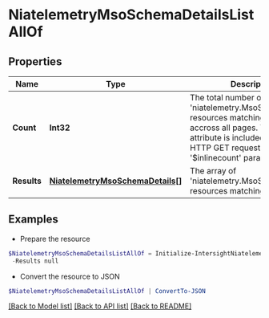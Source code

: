 # NiatelemetryMsoSchemaDetailsListAllOf
## Properties

Name | Type | Description | Notes
------------ | ------------- | ------------- | -------------
**Count** | **Int32** | The total number of &#39;niatelemetry.MsoSchemaDetails&#39; resources matching the request, accross all pages. The &#39;Count&#39; attribute is included when the HTTP GET request includes the &#39;$inlinecount&#39; parameter. | [optional] 
**Results** | [**NiatelemetryMsoSchemaDetails[]**](NiatelemetryMsoSchemaDetails.md) | The array of &#39;niatelemetry.MsoSchemaDetails&#39; resources matching the request. | [optional] 

## Examples

- Prepare the resource
```powershell
$NiatelemetryMsoSchemaDetailsListAllOf = Initialize-IntersightNiatelemetryMsoSchemaDetailsListAllOf  -Count null `
 -Results null
```

- Convert the resource to JSON
```powershell
$NiatelemetryMsoSchemaDetailsListAllOf | ConvertTo-JSON
```

[[Back to Model list]](../README.md#documentation-for-models) [[Back to API list]](../README.md#documentation-for-api-endpoints) [[Back to README]](../README.md)

